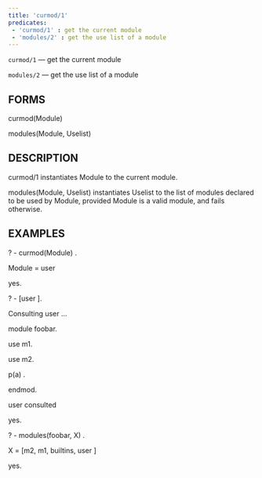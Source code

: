 ```yaml
---
title: 'curmod/1'
predicates:
 - 'curmod/1' : get the current module
 - 'modules/2' : get the use list of a module
---
```

`curmod/1` — get the current module

`modules/2` — get the use list of a module


## FORMS

curmod(Module)

modules(Module, Uselist)


## DESCRIPTION

curmod/1 instantiates Module to the current module.

modules(Module, Uselist) instantiates Uselist to the list of modules declared to be used by Module, provided Module is a valid module, and fails otherwise.


## EXAMPLES

? - curmod(Module) .

Module = user


yes.

? - [user ].

Consulting user ...

module foobar.

use m1.

use m2.

p(a) .

endmod.

user consulted


yes.

? - modules(foobar, X) .

X = [m2, m1, builtins, user ]


yes.


